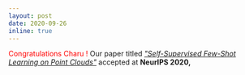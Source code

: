```yaml
---
layout: post
date: 2020-09-26
inline: true
---
```



<style>
    /* .draw_bottomline{
        border-bottom: 1px solid #ccc;
    } */
    
</style>

<div class="draw_bottomline">
<span style="color:red">Congratulations Charu !</span> Our paper titled 
<a href="https://arxiv.org/pdf/2009.14168.pdf" target="blank"><i>"Self-Supervised Few-Shot Learning on Point Clouds"</i></a> accepted at <b>NeurIPS 2020,</b>
</div>